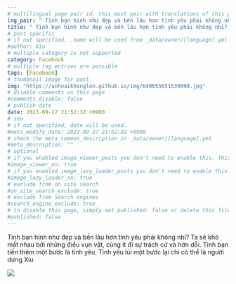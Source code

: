 ```yaml
---
# multilingual page pair id, this must pair with translations of this page. (This name must be unique)
lng_pair: " Tình bạn hình như đẹp và bền lâu hơn tình yêu phải không nhỉ? Ta sẽ khó mất nhau bởi những điều vụn vặt, cũng ít đi sự trách cứ và hờn dỗi.  "
title: " Tình bạn hình như đẹp và bền lâu hơn tình yêu phải không nhỉ? Ta sẽ khó mất nhau bởi những điều vụn vặt, cũng ít đi sự trách cứ và hờn dỗi.  "
# post specific
# if not specified, .name will be used from _data/owner/[language].yml
#author: Xíu
# multiple category is not supported
category: Facebook
# multiple tag entries are possible
tags: [Facebook]
# thumbnail image for post
img: "https://anhoaikhonglon.github.io/img/640655651539090.jpg"
# disable comments on this page
#comments_disable: false
# publish date
date: 2023-09-27 21:52:32 +0900
# seo
# if not specified, date will be used.
#meta_modify_date: 2023-09-27 21:52:32 +0900
# check the meta_common_description in _data/owner/[language].yml
#meta_description: ""
# optional
# if you enabled image_viewer_posts you don't need to enable this. This is only if image_viewer_posts = false
#image_viewer_on: true
# if you enabled image_lazy_loader_posts you don't need to enable this. This is only if image_lazy_loader_posts = false
#image_lazy_loader_on: true
# exclude from on site search
#on_site_search_exclude: true
# exclude from search engines
#search_engine_exclude: true
# to disable this page, simply set published: false or delete this file
#published: false
---
```

Tình bạn hình như đẹp và bền lâu hơn tình yêu phải không nhỉ? Ta sẽ khó mất nhau bởi những điều vụn vặt, cũng ít đi sự trách cứ và hờn dỗi. 
Tình bạn tiến thêm một bước là tình yêu.
Tình yêu lùi một bước lại chỉ có thể là người dưng
Xíu
<!-- outline-end -->
<img src= "https://anhoaikhonglon.github.io/img/640655651539090.jpg">